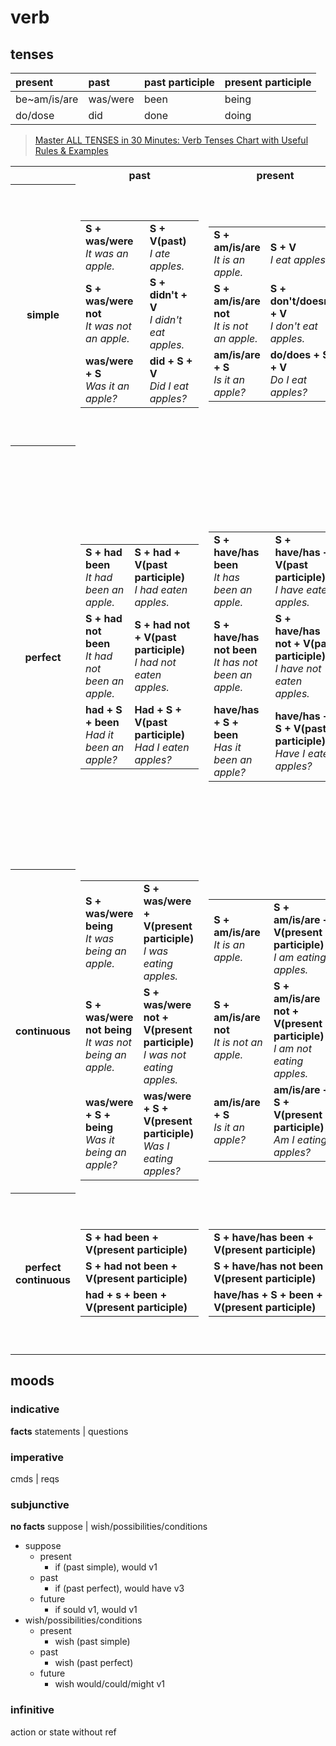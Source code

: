 # verb

## tenses

| present      | past     | past participle | present participle |
| :----------- | :------- | :-------------- | :----------------- |
| be~am/is/are | was/were | been            | being              |
| do/dose      | did      | done            | doing              |

> [Master ALL TENSES in 30 Minutes: Verb Tenses Chart with Useful Rules & Examples](https://www.youtube.com/watch?v=PQG_gYFePD4)

<table>
  <tr>
    <th></th>
    <th>past</th>
    <th>present</th>
    <th>future</th>
    <th>future in past</th>
  </tr>
  <tr>
    <th>simple</th>
    <td>
      <table>
        <tr>
          <td>
            <b>S + was/were</b>
            <br />
            <i>It was an apple.</i>
          </td>
          <td>
            <b>S + V(past)</b>
            <br />
            <i>I ate apples.</i>
          </td>
        </tr>
        <tr>
          <td>
            <b>S + was/were not</b>
            <br />
            <i>It was not an apple.</i>
          </td>
          <td>
            <b>S + didn't + V</b>
            <br />
            <i>I didn't eat apples.</i>
          </td>
        </tr>
        <tr>
          <td>
            <b>was/were + S</b>
            <br />
            <i>Was it an apple?</i>
          </td>
          <td>
            <b>did + S + V</b>
            <br />
            <i>Did I eat apples?</i>
          </td>
        </tr>
      </table>
    </td>
    <td>
      <table>
        <tr>
          <td>
            <b>S + am/is/are</b>
            <br />
            <i>It is an apple.</i>
          </td>
          <td>
            <b>S + V</b>
            <br />
            <i>I eat apples.</i>
          </td>
        </tr>
        <tr>
          <td>
            <b>S + am/is/are not</b>
            <br />
            <i>It is not an apple.</i>
          </td>
          <td>
            <b>S + don't/doesn't + V</b>
            <br />
            <i>I don't eat apples.</i>
          </td>
        </tr>
        <tr>
          <td>
            <b>am/is/are + S</b>
            <br />
            <i>Is it an apple?</i>
          </td>
          <td>
            <b>do/does + S + V</b>
            <br />
            <i>Do I eat apples?</i>
          </td>
        </tr>
      </table>
    </td>
    <td>
      <table>
        <tr>
          <td>
            <b>S + will be</b>
            <br />
            <i>It will be an apple.</i>
          </td>
          <td>
            <b>S + will + V</b>
            <br />
            <i>I will eat apples.</i>
          </td>
        </tr>
        <tr>
          <td>
            <b>S + will not be</b>
            <br />
            <i>It will not be an apple.</i>
          </td>
          <td>
            <b>S + will not + V</b>
            <br />
            <i>I will not eat apples.</i>
          </td>
        </tr>
        <tr>
          <td>
            <b>will + S + be</b>
            <br />
            <i>Will it be an apple?.</i>
          </td>
          <td>
            <b>will + S + V</b>
            <br />
            <i>Will I eat apples?</i>
          </td>
        </tr>
      </table>
    </td>
    <td>
      <table>
        <tr>
          <td>
            <b>S + would be</b>
            <br />
            <i>It would be an apple.</i>
          </td>
          <td>
            <b>S + would + V</b>
            <br />
            <i>I would eat apples.</i>
          </td>
        </tr>
        <tr>
          <td>
            <b>S + would not be</b>
            <br />
            <i>It would not be an apple.</i>
          </td>
          <td>
            <b>S + would not + V</b>
            <br />
            <i>I would not eat apples.</i>
          </td>
        </tr>
        <tr>
          <td>
            <b>would + S + be</b>
            <br />
            <i>Would it be an apple?</i>
          </td>
          <td>
            <b>would + S + V</b>
            <br />
            <i>Would I eat apples?</i>
          </td>
        </tr>
      </table>
    </td>
  <tr>
    <th>perfect</th>
    <td>
      <table>
        <tr>
          <td>
            <b>S + had been</b>
            <br />
            <i>It had been an apple.</i>
          </td>
          <td>
            <b>S + had + V(past participle)</b>
            <br />
            <i>I had eaten apples.</i>
          </td>
        </tr>
        <tr>
          <td>
            <b>S + had not been</b>
            <br />
            <i>It had not been an apple.</i>
          </td>
          <td>
            <b>S + had not + V(past participle)</b>
            <br />
            <i>I had not eaten apples.</i>
          </td>
        </tr>
        <tr>
          <td>
            <b>had + S + been</b>
            <br />
            <i>Had it been an apple?</i>
          </td>
          <td>
            <b>Had + S + V(past participle)</b>
            <br />
            <i>Had I eaten apples?</i>
          </td>
        </tr>
      </table>
    </td>
    <td>
      <table>
        <tr>
          <td>
            <b>S + have/has been</b>
            <br />
            <i>It has been an apple.</i>
          </td>
          <td>
            <b>S + have/has + V(past participle)</b>
            <br />
            <i>I have eaten apples.</i>
          </td>
        </tr>
        <tr>
          <td>
            <b>S + have/has not been</b>
            <br />
            <i>It has not been an apple.</i>
          </td>
          <td>
            <b>S + have/has not + V(past participle)</b>
            <br />
            <i>I have not eaten apples.</i>
          </td>
        </tr>
        <tr>
          <td>
            <b>have/has + S + been</b>
            <br />
            <i>Has it been an apple?</i>
          </td>
          <td>
            <b>have/has + S + V(past participle)</b>
            <br />
            <i>Have I eaten apples?</i>
          </td>
        </tr>
      </table>
    </td>
    <td>
      <table>
        <tr>
          <td>
            <b>S + will have been</b>
            <br />
            <i>It will have been an apple.</i>
          <td>
            <b>S + will have + V(past participle)</b>
            <br />
            <i>I will have eaten apples.</i>
          </td>
        </tr>
        <tr>
          <td>
            <b>S + will not have been</b>
            <br />
            <i>It will not have been an apple.</i>
          </td>
          <td>
            <b>S + will not have + V(past participle)</b>
            <br />
            <i>I will not have eaten apples.</i>
          </td>
        </tr>
        <tr>
          <td>
            <b>will + S + have been</b>
            <br />
            <i>Will it have been an apple?</i>
          </td>
          <td>
            <b>will + S + have + V(past participle)</b>
            <br />
            <i>will I have eaten apples?</i>
          </td>
        </tr>
      </table>
    </td>
    <td>
      <table>
        <tr>
          <td>
            <b>S + would have been</b>
            <br />
            <i>It would have been an apple.</i>
          </td>
          <td>
            <b>S + would have + V(past participle)</b>
            <br />
            <i>I would have eaten apples.</i>
          </td>
        </tr>
        <tr>
          <td>
            <b>S + would not have been</b>
            <br />
            <i>It would not have been an apple.</i>
          </td>
          <td>
            <b>S + would not have + V(past participle)</b>
            <br />
            <i>I would not have eaten apples.</i>
          </td>
        </tr>
        <tr>
          <td>
            <b>would + S + have been</b>
            <br />
            <i>Would it have been an apple?</i>
          </td>
          <td>
            <b>would + S + have + V(past participle)</b>
            <br />
            <i>Would I have eaten apples?</i>
          </td>
        </tr>
      </table>
    </td>
  </tr>
  <tr>
    <th>continuous</th>
    <td>
      <table>
        <tr>
          <td>
            <b>S + was/were being</b>
            <br />
            <i>It was being an apple.</i>
          </td>
          <td>
            <b>S + was/were + V(present participle)</b>
            <br />
            <i>I was eating apples.</i>
          </td>
        </tr>
        <tr>
          <td>
            <b>S + was/were not being</b>
            <br />
            <i>It was not being an apple.</i>
          </td>
          <td>
            <b>S + was/were not + V(present participle)</b>
            <br />
            <i>I was not eating apples.</i>
          </td>
        </tr>
        <tr>
          <td>
            <b>was/were + S + being</b>
            <br />
            <i>Was it being an apple?</i>
          </td>
          <td>
            <b>was/were + S + V(present participle)</b>
            <br />
            <i>Was I eating apples?</i>
          </td>
        </tr>
      </table>
    </td>
    <td>
      <table>
        <tr>
          <td>
            <b>S + am/is/are</b>
            <br />
            <i>It is an apple.</i>
          </td>
          <td>
            <b>S + am/is/are + V(present participle)</b>
            <br />
            <i>I am eating apples.</i>
          </td>
        </tr>
        <tr>
          <td>
            <b>S + am/is/are not</b>
            <br />
            <i>It is not an apple.</i>
          <td>
            <b>S + am/is/are not + V(present participle)</b>
            <br />
            <i>I am not eating apples.</i>
          </td>
        </tr>
        <tr>
          <td>
            <b>am/is/are + S</b>
            <br />
            <i>Is it an apple?</i>
          <td>
            <b>am/is/are + S + V(present participle)</b>
            <br />
            <i>Am I eating apples?</i>
          </td>
        </tr>
      </table>
    </td>
    <td>
      <table>
        <tr>
          <td>
            <b>S + will be</b>
            <br />
            <i>It will be an apple.</i>
          </td>
          <td>
            <b>S + will be + V(present participle)</b>
            <br />
            <i>I will be eating apples.</i>
          </td>
        </tr>
        <tr>
          <td>
            <b>S + will not be</b>
            <br />
            <i>It will not be an apple.</i>
          </td>
          <td>
            <b>S + will not be + V(present participle)</b>
            <br />
            <i>I will not be eating apples.</i>
          </td>
        </tr>
        <tr>
          <td>
            <b>will + S + be</b>
            <br />
            <i>Will it be an apple?</i>
          </td>
          <td>
            <b>will + S + be + V(present participle)</b>
            <br />
            <i>Will I be eating apples?</i>
          </td>
        </tr>
      </table>
    </td>
    <td>
      <table>
        <tr>
          <td>
            <b>S + would be</b>
            <br />
            <i>It would be an apple.</i>
          </td>
          <td>
            <b>S + would be + V(present participle)</b>
            <br />
            <i>I would be eating apples.</i>
          </td>
        </tr>
        <tr>
          <td>
            <b>S + would not be</b>
            <br />
            <i>It would not be an apple.</i>
          </td>
          <td>
            <b>S + would not be + V(present participle)</b>
            <br />
            <i>I would not be eating apples.</i>
          </td>
        </tr>
        <tr>
          <td>
            <b>would + S + be</b>
            <br />
            <i>Would it be an apple?</i>
          </td>
          <td>
            <b>would + S + be + V(present participle)</b>
            <br />
            <i>Would I be eating apples?</i>
          </td>
        </tr>
      </table>
    </td>
  </tr>
  <tr>
    <th>perfect continuous</th>
    <td>
      <table>
        <tr>
          <td>
            <b>S + had been + V(present participle)</b>
            <br />
            <i></i>
          </td>
        </tr>
        <tr>
          <td>
            <b>S + had not been + V(present participle)</b>
            <br />
            <i></i>
          </td>
        </tr>
        <tr>
          <td>
            <b>had + s + been + V(present participle)</b>
            <br />
            <i></i>
          </td>
        </tr>
      </table>
    </td>
    <td>
      <table>
        <tr>
          <td>
            <b>S + have/has been + V(present participle)</b>
            <br />
            <i></i>
          </td>
        </tr>
        <tr>
          <td>
            <b>S + have/has not been + V(present participle)</b>
            <br />
            <i></i>
          </td>
        </tr>
        <tr>
          <td>
            <b>have/has + S + been + V(present participle)</b>
            <br />
            <i></i>
          </td>
        </tr>
      </table>
    </td>
    <td>
      <table>
        <tr>
          <td>
            <b>S + will have been + V(present participle)</b>
            <br />
            <i></i>
          </td>
        </tr>
        <tr>
          <td>
            <b>S + will not have been + V(present participle)</b>
            <br />
            <i></i>
          </td>
        </tr>
        <tr>
          <td>
            <b>will have been + S + V(present participle)</b>
            <br />
            <i></i>
          </td>
        </tr>
      </table>
    </td>
    <td>
      <table>
        <tr>
          <td>
            <b>S + would have been + V(present participle)</b>
            <br />
            <i></i>
          </td>
        </tr>
        <tr>
          <td>
            <b>S + would not have been + V(present participle)</b>
            <br />
            <i></i>
          </td>
        </tr>
        <tr>
          <td>
            <b>would + S + have been + V(present participle)</b>
            <br />
            <i></i>
          </td>
        </tr>
      </table>
    </td>
  </tr>
</table>

## moods

### indicative

**facts** statements | questions

### imperative

cmds | reqs

### subjunctive

**no facts** suppose | wish/possibilities/conditions

- suppose
  - present
    - if (past simple), would v1
  - past
    - if (past perfect), would have v3
  - future
    - if sould v1, would v1
- wish/possibilities/conditions
  - present
    - wish (past simple)
  - past
    - wish (past perfect)
  - future
    - wish would/could/might v1

### infinitive

action or state without ref
